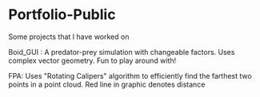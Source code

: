 # Portfolio-Public
Some projects that I have worked on

Boid_GUI : A predator-prey simulation with changeable factors. Uses complex vector geometry. Fun to play around with!

FPA: Uses "Rotating Calipers" algorithm to efficiently find the farthest two points in a point cloud. Red line in graphic denotes distance
